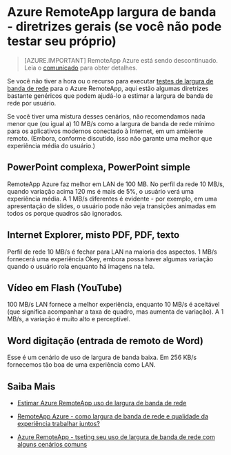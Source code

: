 <properties 
    pageTitle="Azure RemoteApp largura de banda - diretrizes gerais | Microsoft Azure"
    description="Compreenda algumas diretrizes de largura de banda de rede básica para seus conjuntos de RemoteApp do Azure e aplicativos."
    services="remoteapp"
    documentationCenter="" 
    authors="lizap" 
    manager="mbaldwin" />

<tags 
    ms.service="remoteapp" 
    ms.workload="compute" 
    ms.tgt_pltfrm="na" 
    ms.devlang="na" 
    ms.topic="article" 
    ms.date="08/15/2016" 
    ms.author="elizapo" />
    
# <a name="azure-remoteapp-network-bandwidth---general-guidelines-if-you-cant-test-your-own"></a>Azure RemoteApp largura de banda - diretrizes gerais (se você não pode testar seu próprio)

> [AZURE.IMPORTANT]
> RemoteApp Azure está sendo descontinuado. Leia o [comunicado](https://go.microsoft.com/fwlink/?linkid=821148) para obter detalhes.

Se você não tiver a hora ou o recurso para executar [testes de largura de banda de rede](remoteapp-bandwidthtests.md) para o Azure RemoteApp, aqui estão algumas diretrizes bastante genéricos que podem ajudá-lo a estimar a largura de banda de rede por usuário.

Se você tiver uma mistura desses cenários, não recomendamos nada menor que (ou igual a) 10 MB/s como a largura de banda de rede mínimo para os aplicativos modernos conectado à Internet, em um ambiente remoto. (Embora, conforme discutido, isso não garante uma melhor que experiência média do usuário.)

## <a name="complex-powerpoint-simple-powerpoint"></a>PowerPoint complexa, PowerPoint simple

RemoteApp Azure faz melhor em LAN de 100 MB. No perfil da rede 10 MB/s, quando variação acima 120 ms é mais de 5%, o usuário verá uma experiência média. A 1 MB/s diferentes é evidente - por exemplo, em uma apresentação de slides, o usuário pode não veja transições animadas em todos os porque quadros são ignorados.

## <a name="internet-explorer-mixed-pdf-pdf-text"></a>Internet Explorer, misto PDF, PDF, texto

Perfil de rede 10 MB/s é fechar para LAN na maioria dos aspectos. 1 MB/s fornecerá uma experiência Okey, embora possa haver algumas variação quando o usuário rola enquanto há imagens na tela.

## <a name="flash-video-youtube"></a>Vídeo em Flash (YouTube)

100 MB/s LAN fornece a melhor experiência, enquanto 10 MB/s é aceitável (que significa acompanhar a taxa de quadro, mas aumenta de variação). A 1 MB/s, a variação é muito alto e perceptível.

## <a name="word-typing-word-remote-input"></a>Word digitação (entrada de remoto de Word)
Esse é um cenário de uso de largura de banda baixa. Em 256 KB/s fornecemos tão boa de uma experiência como LAN.

## <a name="learn-more"></a>Saiba Mais
- [Estimar Azure RemoteApp uso de largura de banda de rede](remoteapp-bandwidth.md)

- [RemoteApp Azure - como largura de banda de rede e qualidade da experiência trabalhar juntos?](remoteapp-bandwidthexperience.md)

- [Azure RemoteApp - tseting seu uso de largura de banda de rede com alguns cenários comuns](remoteapp-bandwidthtests.md)